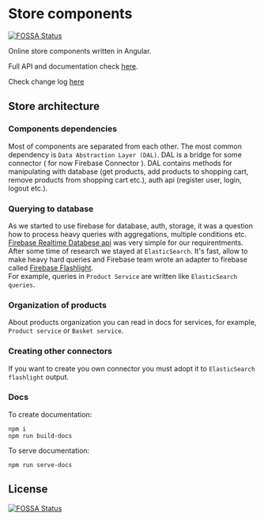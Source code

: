 # Store components
[![FOSSA Status](https://app.fossa.io/api/projects/git%2Bgithub.com%2FNodeArt%2Fangular-commerce.svg?type=shield)](https://app.fossa.io/projects/git%2Bgithub.com%2FNodeArt%2Fangular-commerce?ref=badge_shield)


Online store components written in Angular.  

Full API and documentation check [here](https://nodeart.github.io/).

Check change log [here](https://github.com/NodeArt/angular-commerce/blob/master/CHANGELOG.md)

## Store architecture

### Components dependencies
Most of components are separated from each other. The most common dependency is `Data Abstraction Layer (DAL)`.
DAL is a bridge for some connector ( for now Firebase Connector ). DAL contains methods for manipulating with database 
(get products, add products to shopping cart, remove products from shopping cart etc.), auth api (register user, login, logout etc.).

### Querying to database
As we started to use firebase for database, auth, storage, it was a question how to process heavy queries with aggregations, multiple conditions etc. [Firebase Realtime Databese api](https://firebase.google.com/docs/database/) was very simple for our requirentments.  
After some time of research we stayed at `ElasticSearch`.
It's fast, allow to make heavy hard queries and Firebase team wrote an adapter to firebase called [Firebase Flashlight](https://github.com/firebase/flashlight).  
For example, queries in `Product Service` are written like `ElasticSearch queries`. 

### Organization of products
About products organization you can read in docs for services, for example, `Product service` or `Basket service`.

### Creating other connectors 
If you want to create you own connector you must adopt it to `ElasticSearch flashlight` output.

### Docs

To create documentation: 
```
npm i
npm run build-docs
```

To serve documentation: 
```
npm run serve-docs
```




## License
[![FOSSA Status](https://app.fossa.io/api/projects/git%2Bgithub.com%2FNodeArt%2Fangular-commerce.svg?type=large)](https://app.fossa.io/projects/git%2Bgithub.com%2FNodeArt%2Fangular-commerce?ref=badge_large)
